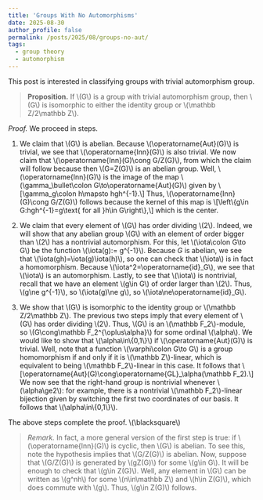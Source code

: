 ```yaml
---
title: 'Groups With No Automorphisms'
date: 2025-08-30
author_profile: false
permalink: /posts/2025/08/groups-no-aut/
tags:
  - group theory
  - automorphism
---
```


This post is interested in classifying groups with trivial automorphism group.

> <b>Proposition.</b>
If \\(G\\) is a group with trivial automorphism group, then \\(G\\) is isomorphic to either the identity group or \\(\mathbb Z/2\mathbb Z\\).

<i>Proof.</i> We proceed in steps.

1. We claim that \\(G\\) is abelian. Because \\(\operatorname{Aut}(G)\\) is trivial, we see that \\(\operatorname{Inn}(G)\\) is also trivial. We now claim that \\(\operatorname{Inn}(G)\cong G/Z(G)\\), from which the claim will follow because then \\(G=Z(G)\\) is an abelian group. Well, \\(\operatorname{Inn}(G)\\) is the image of the map \\(\gamma_\bullet\colon G\to\operatorname{Aut}(G)\\) given by \\[\gamma_g\colon h\mapsto hgh^{-1}.\\]
Thus, \\(\operatorname{Inn}(G)\cong G/Z(G)\\) follows because the kernel of this map is \\[\left\\{g\in G:hgh^{-1}=g\text{ for all }h\in G\right\\},\\] which is the center.

2. We claim that every element of \\(G\\) has order dividing \\(2\\). Indeed, we will show that any abelian group \\(G\\) with an element of order bigger than \\(2\\) has a nontrivial automorphism. For this, let \\(\iota\colon G\to G\\) be the function \\(\iota(g):= g^{-1}\\). Because $G$ is abelian, we see that \\(\iota(gh)=\iota(g)\iota(h)\\), so one can check that \\(\iota\\) is in fact a homomorphism. Because \\(\iota^2=\operatorname{id}_G\\), we see that \\(\iota\\) is an automorphism. Lastly, to see that \\(\iota\\) is nontrivial, recall that we have an element \\(g\in G\\) of order larger than \\(2\\). Thus, \\(g\ne g^{-1}\\), so \\(\iota(g)\ne g\\), so \\(\iota\ne\operatorname{id}_G\\).

3. We show that \\(G\\) is isomorphic to the identity group or \\(\mathbb Z/2\mathbb Z\\). The previous two steps imply that every element of \\(G\\) has order dividing \\(2\\). Thus, \\(G\\) is an \\(\mathbb F_2\\)-module, so \\(G\cong\mathbb F_2^{\oplus\alpha}\\) for some ordinal \\(\alpha\\). We would like to show that \\(\alpha\in\\{0,1\\}\\) if \\(\operatorname{Aut}(G)\\) is trivial. Well, note that a function \\(\varphi\colon G\to G\\) is a group homomorphism if and only if it is \\(\mathbb Z\\)-linear, which is equivalent to being \\(\mathbb F_2\\)-linear in this case. It follows that \\[\operatorname{Aut}(G)\cong\operatorname{GL}_\alpha(\mathbb F_2).\\]
We now see that the right-hand group is nontrivial whenever \\(\alpha\ge2\\): for example, there is a nontrivial \\(\mathbb F_2\\)-linear bijection given by switching the first two coordinates of our basis. It follows that \\(\alpha\in\\{0,1\\}\\).

The above steps complete the proof. \\(\blacksquare\\)

> <i>Remark.</i> In fact, a more general version of the first step is true: if \\(\operatorname{Inn}(G)\\) is cyclic, then \\(G\\) is abelian. To see this, note the hypothesis implies that \\(G/Z(G)\\) is abelian. Now, suppose that \\(G/Z(G)\\) is generated by \\(gZ(G)\\) for some \\(g\in G\\). It will be enough to check that \\(g\in Z(G)\\). Well, any element in \\(G\\) can be written as \\(g^nh\\) for some \\(n\in\mathbb Z\\) and \\(h\in Z(G)\\), which does commute with \\(g\\). Thus, \\(g\in Z(G)\\) follows.